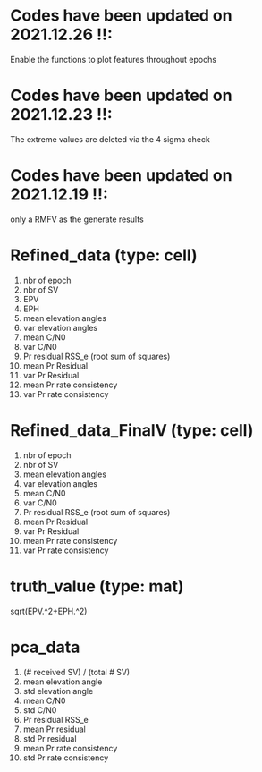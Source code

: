 # Codes have been updated on 2021.12.26 !!: 
Enable the functions to plot features throughout epochs

# Codes have been updated on 2021.12.23 !!: 
The extreme values are deleted via the 4 sigma check

# Codes have been updated on 2021.12.19 !!: 
only a RMFV as the generate results


# Refined_data (type: cell)
1. nbr of epoch
2. nbr of SV
3. EPV
4. EPH
5. mean elevation angles
6. var elevation angles
7. mean C/N0
8. var C/N0
9. Pr residual RSS_e (root sum of squares)
10. mean Pr Residual 
11. var Pr Residual
12. mean Pr rate consistency
13. var Pr rate consistency

# Refined_data_FinalV (type: cell)
1. nbr of epoch
2. nbr of SV
3. mean elevation angles
4. var elevation angles
5. mean C/N0
6. var C/N0
7. Pr residual RSS_e (root sum of squares)
8. mean Pr Residual 
9. var Pr Residual
10. mean Pr rate consistency
11. var Pr rate consistency



# truth_value (type: mat)
sqrt(EPV.^2+EPH.^2)

# pca_data
1. (# received SV) / (total # SV)
2. mean elevation angle
3. std elevation angle
4. mean C/N0
5. std C/N0
6. Pr residual RSS_e
7. mean Pr residual 
8. std Pr residual 
9. mean Pr rate consistency
10. std Pr rate consistency









